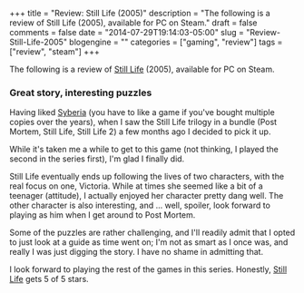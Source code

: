 +++
title = "Review: Still Life (2005)"
description = "The following is a review of Still Life (2005), available for PC on Steam."
draft = false
comments = false
date = "2014-07-29T19:14:03-05:00"
slug = "Review-Still-Life-2005"
blogengine = ""
categories = ["gaming", "review"]
tags = ["review", "steam"]
+++

<div class="note"><p>The following is a review of <a href="http://store.steampowered.com/app/46480/">Still Life</a> (2005), available for PC on Steam.</p></div>

<h3>Great story, interesting puzzles</h3>

<p>Having liked <a href="http://store.steampowered.com/app/46500/">Syberia</a> (you have to like a game if you've bought multiple copies over the years), when I saw the Still Life trilogy in a bundle (Post Mortem, Still Life, Still Life 2) a few months ago I decided to pick it up.</p>

<p>While it's taken me a while to get to this game (not thinking, I played the second in the series first), I'm glad I finally did.</p>

<p>Still Life eventually ends up following the lives of two characters, with the real focus on one, Victoria. While at times she seemed like a bit of a teenager (attitude), I actually enjoyed her character pretty dang well. The other character is also interesting, and ... well, spoiler, look forward to playing as him when I get around to Post Mortem.</p>

<p>Some of the puzzles are rather challenging, and I'll readily admit that I opted to just look at a guide as time went on; I'm not as smart as I once was, and really I was just digging the story. I have no shame in admitting that.</p>

<p>I look forward to playing the rest of the games in this series. Honestly, <a href="http://store.steampowered.com/app/46480/">Still Life</a> gets 5 of 5 stars.</p>
